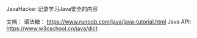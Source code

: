 JavaHacker
记录学习Java安全的内容

文档：
语法糖：
https://www.runoob.com/java/java-tutorial.html
Java API:
https://www.w3cschool.cn/java/dict